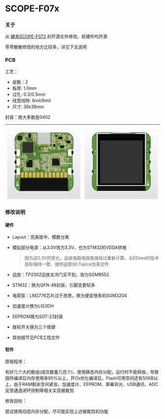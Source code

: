 # SCOPE-F07x

### 关于

从 [硬禾SCOPE-F072](https://github.com/EETree-git/SCOPE-F072) 的开源文件修改，软硬件均开源

零零散散修改的地方比较多，详见下文说明

### PCB

工艺：

- 层数：2
- 板厚: 1.0mm 
- 过孔: 0.3/0.5mm
- 线宽线隙: 6mil/6mil
- 尺寸: 38x38mm

封装：绝大多数是0402

| ![](Images/3d_1.png) | ![](Images/3d_2.png) |
| -------------------- | -------------------- |

### 修改说明

#### 硬件

- Layout：完美居中、模数分离

- 模拟部分电源：从3.0V改为3.3V，也为STM32的VDDA供电

  > 因为这0.3V的变化，运放电路电阻取值经过重新计算，与EEtree的技术指标保持一致，提供这部分LTspice仿真文件

- 运放：TP2302运放太冷门买不到，改为SGM8552

- STM32：换为QFN-48封装，引脚变更较多

- 电荷泵：LM2776芯片过于昂贵，换为便宜很多的SGM3204

- 加速度计换为LIS3DH

- EEPROM换为SOT-23封装

- 拨轮开关换为三个按键

- 其他细节见PCB工程文件

#### 软件

原版程序：

有好几个大的数组(成员数量几百个)，使用静态内存分配，运行时不能释放，导致固件编译后内存使用率95%以上，开Os优化编译后，Flash可用空间还有50KB以上，由于RAM剩余空间紧张，加速度计、EEPROM、屏幕背光、USB通讯、ADC反馈通道闭环控制等相关实现被裁剪

修改目标：

尝试使用动态内存分配，尽可能实现上述被裁剪的功能
